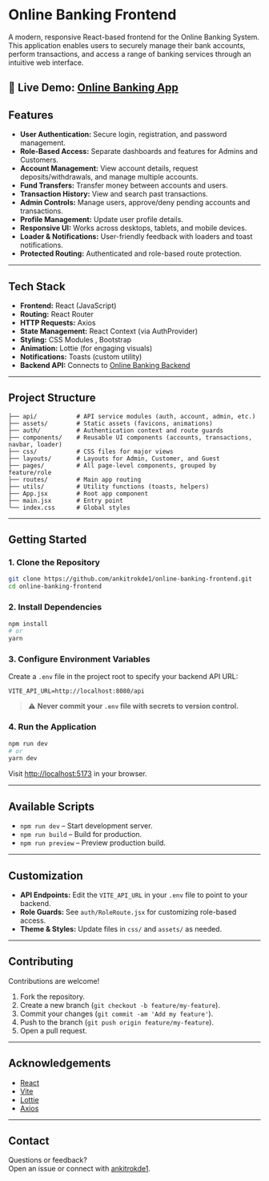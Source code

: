 # Online Banking Frontend

A modern, responsive React-based frontend for the Online Banking System. This application enables users to securely manage their bank accounts, perform transactions, and access a range of banking services through an intuitive web interface.

🚀 **Live Demo**: [Online Banking App](https://online-banking-frontend-five.vercel.app/)
---

## Features

- **User Authentication:** Secure login, registration, and password management.
- **Role-Based Access:** Separate dashboards and features for Admins and Customers.
- **Account Management:** View account details, request deposits/withdrawals, and manage multiple accounts.
- **Fund Transfers:** Transfer money between accounts and users.
- **Transaction History:** View and search past transactions.
- **Admin Controls:** Manage users, approve/deny pending accounts and transactions.
- **Profile Management:** Update user profile details.
- **Responsive UI:** Works across desktops, tablets, and mobile devices.
- **Loader & Notifications:** User-friendly feedback with loaders and toast notifications.
- **Protected Routing:** Authenticated and role-based route protection.

---

## Tech Stack

- **Frontend:** React (JavaScript)
- **Routing:** React Router
- **HTTP Requests:** Axios
- **State Management:** React Context (via AuthProvider)
- **Styling:** CSS Modules , Bootstrap
- **Animation:** Lottie (for engaging visuals)
- **Notifications:** Toasts (custom utility)
- **Backend API:** Connects to [Online Banking Backend](https://github.com/ankitrokde1/online-banking-backend)

---

## Project Structure

```
├── api/           # API service modules (auth, account, admin, etc.)
├── assets/        # Static assets (favicons, animations)
├── auth/          # Authentication context and route guards
├── components/    # Reusable UI components (accounts, transactions, navbar, loader)
├── css/           # CSS files for major views
├── layouts/       # Layouts for Admin, Customer, and Guest
├── pages/         # All page-level components, grouped by feature/role
├── routes/        # Main app routing
├── utils/         # Utility functions (toasts, helpers)
├── App.jsx        # Root app component
├── main.jsx       # Entry point
└── index.css      # Global styles
```

---

## Getting Started

### 1. Clone the Repository

```sh
git clone https://github.com/ankitrokde1/online-banking-frontend.git
cd online-banking-frontend
```

### 2. Install Dependencies

```sh
npm install
# or
yarn
```

### 3. Configure Environment Variables

Create a `.env` file in the project root to specify your backend API URL:

```
VITE_API_URL=http://localhost:8080/api
```

> ⚠️ **Never commit your `.env` file with secrets to version control.**

### 4. Run the Application

```sh
npm run dev
# or
yarn dev
```

Visit [http://localhost:5173](http://localhost:5173) in your browser.

---

## Available Scripts

- `npm run dev` – Start development server.
- `npm run build` – Build for production.
- `npm run preview` – Preview production build.

---

## Customization

- **API Endpoints:** Edit the `VITE_API_URL` in your `.env` file to point to your backend.
- **Role Guards:** See `auth/RoleRoute.jsx` for customizing role-based access.
- **Theme & Styles:** Update files in `css/` and `assets/` as needed.

---

## Contributing

Contributions are welcome!

1. Fork the repository.
2. Create a new branch (`git checkout -b feature/my-feature`).
3. Commit your changes (`git commit -am 'Add my feature'`).
4. Push to the branch (`git push origin feature/my-feature`).
5. Open a pull request.

---

## Acknowledgements

- [React](https://react.dev/)
- [Vite](https://vitejs.dev/)
- [Lottie](https://lottiefiles.com/)
- [Axios](https://axios-http.com/)

---

## Contact

Questions or feedback?  
Open an issue or connect with [ankitrokde1](https://github.com/ankitrokde1).
